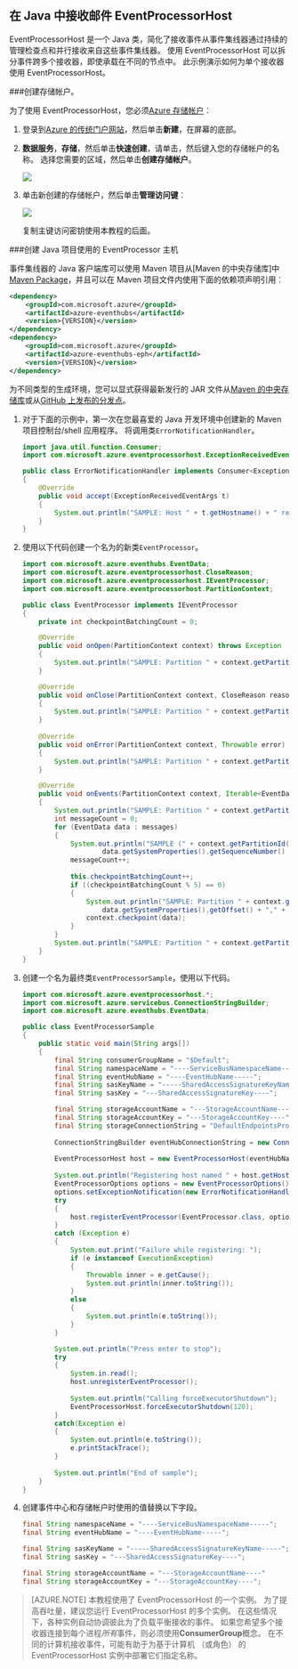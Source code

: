 ## <a name="receive-messages-with-eventprocessorhost-in-java"></a>在 Java 中接收邮件 EventProcessorHost

EventProcessorHost 是一个 Java 类，简化了接收事件从事件集线器通过持续的管理检查点和并行接收来自这些事件集线器。 使用 EventProcessorHost 可以拆分事件跨多个接收器，即使承载在不同的节点中。 此示例演示如何为单个接收器使用 EventProcessorHost。

###<a name="create-a-storage-account"></a>创建存储帐户。

为了使用 EventProcessorHost，您必须[Azure 存储帐户][]︰

1. 登录到[Azure 的传统门户网站][]，然后单击**新建**，在屏幕的底部。

2. **数据服务**，**存储**，然后单击**快速创建**，请单击，然后键入您的存储帐户的名称。 选择您需要的区域，然后单击**创建存储帐户**。

    ![][11]

3. 单击新创建的存储帐户，然后单击**管理访问键**︰

    ![][12]

    复制主键访问密钥使用本教程的后面。

###<a name="create-a-java-project-using-the-eventprocessor-host"></a>创建 Java 项目使用的 EventProcessor 主机

事件集线器的 Java 客户端库可以使用 Maven 项目从[Maven 的中央存储库]中[Maven Package]，并且可以在 Maven 项目文件内使用下面的依赖项声明引用︰    

``` XML
<dependency>
    <groupId>com.microsoft.azure</groupId>
    <artifactId>azure-eventhubs</artifactId>
    <version>{VERSION}</version>
</dependency>
<dependency>
    <groupId>com.microsoft.azure</groupId>
    <artifactId>azure-eventhubs-eph</artifactId>
    <version>{VERSION}</version>
</dependency>
```
 
为不同类型的生成环境，您可以显式获得最新发行的 JAR 文件从[Maven 的中央存储库][Maven Package]或从[GitHub 上发布的分发点](https://github.com/Azure/azure-event-hubs/releases)。  

1. 对于下面的示例中，第一次在您最喜爱的 Java 开发环境中创建新的 Maven 项目控制台/shell 应用程序。 将调用类```ErrorNotificationHandler```。     

    ``` Java
    import java.util.function.Consumer;
    import com.microsoft.azure.eventprocessorhost.ExceptionReceivedEventArgs;

    public class ErrorNotificationHandler implements Consumer<ExceptionReceivedEventArgs>
    {
        @Override
        public void accept(ExceptionReceivedEventArgs t)
        {
            System.out.println("SAMPLE: Host " + t.getHostname() + " received general error notification during " + t.getAction() + ": " + t.getException().toString());
        }
    }
    ```

2. 使用以下代码创建一个名为的新类```EventProcessor```。

    ```Java
    import com.microsoft.azure.eventhubs.EventData;
    import com.microsoft.azure.eventprocessorhost.CloseReason;
    import com.microsoft.azure.eventprocessorhost.IEventProcessor;
    import com.microsoft.azure.eventprocessorhost.PartitionContext;

    public class EventProcessor implements IEventProcessor
    {
        private int checkpointBatchingCount = 0;

        @Override
        public void onOpen(PartitionContext context) throws Exception
        {
            System.out.println("SAMPLE: Partition " + context.getPartitionId() + " is opening");
        }

        @Override
        public void onClose(PartitionContext context, CloseReason reason) throws Exception
        {
            System.out.println("SAMPLE: Partition " + context.getPartitionId() + " is closing for reason " + reason.toString());
        }
        
        @Override
        public void onError(PartitionContext context, Throwable error)
        {
            System.out.println("SAMPLE: Partition " + context.getPartitionId() + " onError: " + error.toString());
        }

        @Override
        public void onEvents(PartitionContext context, Iterable<EventData> messages) throws Exception
        {
            System.out.println("SAMPLE: Partition " + context.getPartitionId() + " got message batch");
            int messageCount = 0;
            for (EventData data : messages)
            {
                System.out.println("SAMPLE (" + context.getPartitionId() + "," + data.getSystemProperties().getOffset() + "," +
                        data.getSystemProperties().getSequenceNumber() + "): " + new String(data.getBody(), "UTF8"));
                messageCount++;
                
                this.checkpointBatchingCount++;
                if ((checkpointBatchingCount % 5) == 0)
                {
                    System.out.println("SAMPLE: Partition " + context.getPartitionId() + " checkpointing at " +
                        data.getSystemProperties().getOffset() + "," + data.getSystemProperties().getSequenceNumber());
                    context.checkpoint(data);
                }
            }
            System.out.println("SAMPLE: Partition " + context.getPartitionId() + " batch size was " + messageCount + " for host " + context.getOwner());
        }
    }
    ```

3. 创建一个名为最终类```EventProcessorSample```，使用以下代码。

    ```Java
    import com.microsoft.azure.eventprocessorhost.*;
    import com.microsoft.azure.servicebus.ConnectionStringBuilder;
    import com.microsoft.azure.eventhubs.EventData;

    public class EventProcessorSample
    {
        public static void main(String args[])
        {
            final String consumerGroupName = "$Default";
            final String namespaceName = "----ServiceBusNamespaceName-----";
            final String eventHubName = "----EventHubName-----";
            final String sasKeyName = "-----SharedAccessSignatureKeyName-----";
            final String sasKey = "---SharedAccessSignatureKey----";

            final String storageAccountName = "---StorageAccountName----";
            final String storageAccountKey = "---StorageAccountKey----";
            final String storageConnectionString = "DefaultEndpointsProtocol=https;AccountName=" + storageAccountName + ";AccountKey=" + storageAccountKey;
            
            ConnectionStringBuilder eventHubConnectionString = new ConnectionStringBuilder(namespaceName, eventHubName, sasKeyName, sasKey);
            
            EventProcessorHost host = new EventProcessorHost(eventHubName, consumerGroupName, eventHubConnectionString.toString(), storageConnectionString);
            
            System.out.println("Registering host named " + host.getHostName());
            EventProcessorOptions options = new EventProcessorOptions();
            options.setExceptionNotification(new ErrorNotificationHandler());
            try
            {
                host.registerEventProcessor(EventProcessor.class, options).get();
            }
            catch (Exception e)
            {
                System.out.print("Failure while registering: ");
                if (e instanceof ExecutionException)
                {
                    Throwable inner = e.getCause();
                    System.out.println(inner.toString());
                }
                else
                {
                    System.out.println(e.toString());
                }
            }

            System.out.println("Press enter to stop");
            try
            {
                System.in.read();
                host.unregisterEventProcessor();
                
                System.out.println("Calling forceExecutorShutdown");
                EventProcessorHost.forceExecutorShutdown(120);
            }
            catch(Exception e)
            {
                System.out.println(e.toString());
                e.printStackTrace();
            }
            
            System.out.println("End of sample");
        }
    }
    ```

4. 创建事件中心和存储帐户时使用的值替换以下字段。

    ``` Java
    final String namespaceName = "----ServiceBusNamespaceName-----";
    final String eventHubName = "----EventHubName-----";

    final String sasKeyName = "-----SharedAccessSignatureKeyName-----";
    final String sasKey = "---SharedAccessSignatureKey----";

    final String storageAccountName = "---StorageAccountName----"
    final String storageAccountKey = "---StorageAccountKey----";
    ```

> [AZURE.NOTE] 本教程使用了 EventProcessorHost 的一个实例。 为了提高吞吐量，建议您运行 EventProcessorHost 的多个实例。 在这些情况下，各种实例自动协调彼此为了负载平衡接收的事件。 如果您希望多个接收器连接到每个进程*所有*事件，则必须使用**ConsumerGroup**概念。 在不同的计算机接收事件，可能有助于为基于计算机 （或角色） 的 EventProcessorHost 实例中部署它们指定名称。

<!-- Links -->
[Event Hubs overview]: ../articles/event-hubs/event-hubs-overview.md
[Azure 存储帐户]: ../articles/storage/storage-create-storage-account.md
[Azure 的传统门户网站]: http://manage.windowsazure.com
[Maven Package]: https://search.maven.org/#search%7Cga%7C1%7Ca%3A%22azure-eventhubs-eph%22

<!-- Images -->
[11]: ./media/service-bus-event-hubs-get-started-receive-ephjava/create-eph-csharp2.png
[12]: ./media/service-bus-event-hubs-get-started-receive-ephjava/create-eph-csharp3.png

